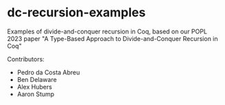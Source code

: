 # dc-recursion-examples
Examples of divide-and-conquer recursion in Coq, based on our POPL 2023 paper "A Type-Based Approach to Divide-and-Conquer Recursion in Coq"

Contributors:
- Pedro da Costa Abreu
- Ben Delaware
- Alex Hubers
- Aaron Stump